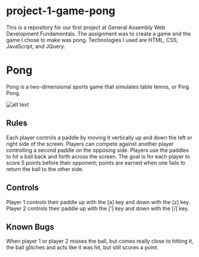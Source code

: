 # project-1-game-pong
This is a repository for our first project at General Assembly Web Development Fundamentals. The assignment was to create a game and the game I chose to make was pong. Technologies I used are HTML, CSS, JavaScript, and JQuery.

<h1>Pong</h1>

Pong is a two-dimensional sports game that simulates table tennis, or Ping Pong. 

![alt text](https://i.imgur.com/HxCpqbY.png)

<h2>Rules</h2>

Each player controls a paddle by moving it vertically up and down the left or right side of the screen. Players can compete against another player controlling a second paddle on the opposing side. Players use the paddles to hit a ball back and forth across the screen. The goal is for each player to score 5 points before their opponent; points are earned when one fails to return the ball to the other side.


<h2>Controls</h2> 

Player 1 controls their paddle up with the <bold>[a]</bold> key and down with the [z] key.
Player 2 controls their paddle up with the ['] key and down with the [/] key.

<h2>Known Bugs</h2> 

When player 1 or player 2 misses the ball, but comes really close to hitting it, the ball glitches and acts like it was hit, but still scores a point. 

